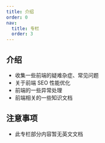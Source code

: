 ```yaml
---
title: 介绍
order: 0
nav:
  title: 专栏
  order: 3
---
```


## 介绍

- 收集一些前端的疑难杂症、常见问题
- 关于前端 SEO 性能优化
- 前端的一些异常处理
- 前端相关的一些知识文档

## 注意事项

- 此专栏部分内容暂无英文文档
